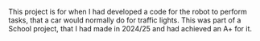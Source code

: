 This project is for when I had developed a code for the robot to perform tasks, that a car would normally do for traffic lights. This was part of a School project, that I had made in 2024/25 and had achieved an A+ for it.
